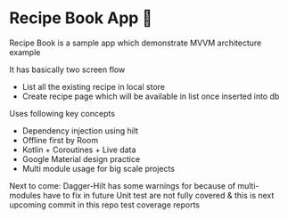 # Recipe Book App 🥕

Recipe Book is a sample app which demonstrate MVVM architecture example


It has basically two screen flow
- List all the existing recipe in local store
- Create recipe page which will be available in list once inserted into db

Uses following key concepts
- Dependency injection using hilt
- Offline first by Room
- Kotlin + Coroutines + Live data
- Google Material design practice
- Multi module usage for big scale projects

Next to come:
Dagger-Hilt has some warnings for because of multi-modules have to fix in future
Unit test are not fully covered & this is next upcoming commit in this repo
test coverage reports

